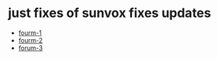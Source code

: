 # just fixes of sunvox fixes updates
* [fourm-1](https://warmplace.ru/forum/viewtopic.php?f=6&t=5567)
* [fourm-2](https://warmplace.ru/forum/viewtopic.php?f=12&t=5890)
* [forum-3](https://warmplace.ru/forum/viewtopic.php?f=6&t=5567)
